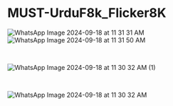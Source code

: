 # MUST-UrduF8k_Flicker8K
![WhatsApp Image 2024-09-18 at 11 31 31 AM](https://github.com/user-attachments/assets/27b2e34d-9d5a-4992-b88b-7a2f0b5593c2)   ![WhatsApp Image 2024-09-18 at 11 31 50 AM](https://github.com/user-attachments/assets/64f41370-d84f-4245-a75d-c9844aa292be)

<br>

![WhatsApp Image 2024-09-18 at 11 30 32 AM (1)](https://github.com/user-attachments/assets/00aac8f4-2413-4730-99b9-34c098947148)

<br>


![WhatsApp Image 2024-09-18 at 11 30 32 AM](https://github.com/user-attachments/assets/25782bde-c53d-4c79-87fd-232974d8cf26)


<br>
